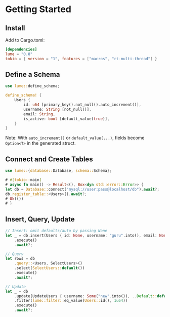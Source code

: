 # Getting Started

## Install

Add to Cargo.toml:

```toml
[dependencies]
lume = "0.8"
tokio = { version = "1", features = ["macros", "rt-multi-thread"] }
```

## Define a Schema

```rust
use lume::define_schema;

define_schema! {
    Users {
        id: u64 [primary_key().not_null().auto_increment()],
        username: String [not_null()],
        email: String,
        is_active: bool [default_value(true)],
    }
}
```

Note: With `auto_increment()` or `default_value(...)`, fields become `Option<T>` in the generated struct.

## Connect and Create Tables

```rust
use lume::{database::Database, schema::Schema};

# #[tokio::main]
# async fn main() -> Result<(), Box<dyn std::error::Error>> {
let db = Database::connect("mysql://user:pass@localhost/db").await?;
db.register_table::<Users>().await?;
# Ok(())
# }
```

## Insert, Query, Update

```rust
// Insert: omit defaults/auto by passing None
let _ = db.insert(Users { id: None, username: "guru".into(), email: None, is_active: None })
    .execute()
    .await?;

// Query
let rows = db
    .query::<Users, SelectUsers>()
    .select(SelectUsers::default())
    .execute()
    .await?;

// Update
let _ = db
    .update(UpdateUsers { username: Some("new".into()), ..Default::default() })
    .filter(lume::filter::eq_value(Users::id(), 1u64))
    .execute()
    .await?;
```
